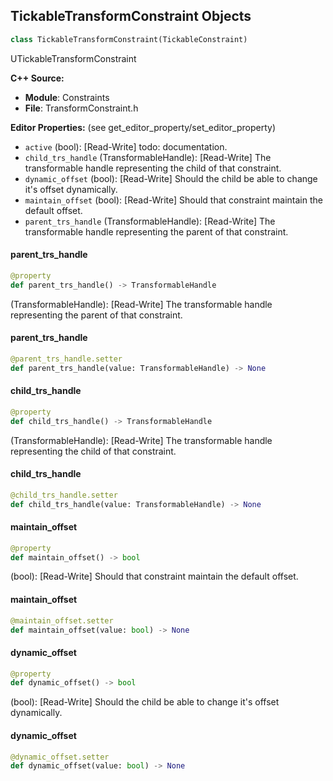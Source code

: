 ## TickableTransformConstraint Objects

```python
class TickableTransformConstraint(TickableConstraint)
```

UTickableTransformConstraint

**C++ Source:**

- **Module**: Constraints
- **File**: TransformConstraint.h

**Editor Properties:** (see get_editor_property/set_editor_property)

- ``active`` (bool):  [Read-Write]
  todo: documentation.
- ``child_trs_handle`` (TransformableHandle):  [Read-Write] The transformable handle representing the child of that constraint.
- ``dynamic_offset`` (bool):  [Read-Write] Should the child be able to change it's offset dynamically.
- ``maintain_offset`` (bool):  [Read-Write] Should that constraint maintain the default offset.
- ``parent_trs_handle`` (TransformableHandle):  [Read-Write] The transformable handle representing the parent of that constraint.

<a id="unreal.TickableTransformConstraint.parent_trs_handle"></a>

#### parent_trs_handle

```python
@property
def parent_trs_handle() -> TransformableHandle
```

(TransformableHandle):  [Read-Write] The transformable handle representing the parent of that constraint.

<a id="unreal.TickableTransformConstraint.parent_trs_handle"></a>

#### parent_trs_handle

```python
@parent_trs_handle.setter
def parent_trs_handle(value: TransformableHandle) -> None
```

<a id="unreal.TickableTransformConstraint.child_trs_handle"></a>

#### child_trs_handle

```python
@property
def child_trs_handle() -> TransformableHandle
```

(TransformableHandle):  [Read-Write] The transformable handle representing the child of that constraint.

<a id="unreal.TickableTransformConstraint.child_trs_handle"></a>

#### child_trs_handle

```python
@child_trs_handle.setter
def child_trs_handle(value: TransformableHandle) -> None
```

<a id="unreal.TickableTransformConstraint.maintain_offset"></a>

#### maintain_offset

```python
@property
def maintain_offset() -> bool
```

(bool):  [Read-Write] Should that constraint maintain the default offset.

<a id="unreal.TickableTransformConstraint.maintain_offset"></a>

#### maintain_offset

```python
@maintain_offset.setter
def maintain_offset(value: bool) -> None
```

<a id="unreal.TickableTransformConstraint.dynamic_offset"></a>

#### dynamic_offset

```python
@property
def dynamic_offset() -> bool
```

(bool):  [Read-Write] Should the child be able to change it's offset dynamically.

<a id="unreal.TickableTransformConstraint.dynamic_offset"></a>

#### dynamic_offset

```python
@dynamic_offset.setter
def dynamic_offset(value: bool) -> None
```

<a id="unreal.TickableTranslationConstraint"></a>